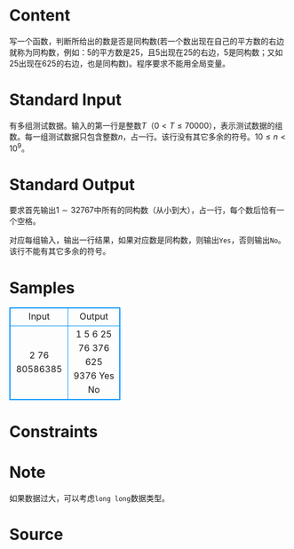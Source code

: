 
# Content

写一个函数，判断所给出的数是否是同构数(若一个数出现在自己的平方数的右边就称为同构数，例如：$5$的平方数是$25$，且$5$出现在$25$的右边，$5$是同构数；又如$25$出现在$625$的右边，也是同构数)。程序要求不能用全局变量。

# Standard Input

有多组测试数据。输入的第一行是整数$T$（$0<T\le 70000$），表示测试数据的组数。每一组测试数据只包含整数$n$，占一行。该行没有其它多余的符号。$10\le n<10^9$。

# Standard Output

要求首先输出$1\sim 32767$中所有的同构数（从小到大），占一行，每个数后恰有一个空格。

对应每组输入，输出一行结果，如果对应数是同构数，则输出`Yes`，否则输出`No`。该行不能有其它多余的符号。

# Samples

<style>
        table,table tr th, table tr td { border:1px solid #0094ff; }
        table { width: 200px; min-height: 25px; line-height: 25px; text-align: center; border-collapse: collapse;}   
    </style>
<table>
	<tr>
		<td>Input</td>
		<td>Output</td>
	</tr>
<tr><td>2
76
80586385</td><td>1 5 6 25 76 376 625 9376 
Yes
No</td></tr></table>


# Constraints



# Note

如果数据过大，可以考虑`long long`数据类型。

# Source


